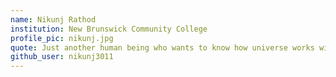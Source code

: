 ```yaml
---
name: Nikunj Rathod
institution: New Brunswick Community College
profile_pic: nikunj.jpg
quote: Just another human being who wants to know how universe works with computers, games and algorithms.
github_user: nikunj3011
---
```

